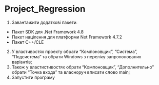 # Project_Regression
1. Завантажити додаткові пакети:
 - Пакет SDK для .Net Framework 4.8 
 - Пакет націлення для платформи Net Framework 4.7.2
 - Пакет С++/СLE
2. У властивостях проекту обрати “Компоновщик”, “Система”, “Подсистема” та обрати Windows з переліку запропонованих варіантів;
3. Також у властистивостях обрати “Компоновщик”, “Дополнительно” обрати “Точка входа” та власноруч вписати слово main;
4. Запустити програму
